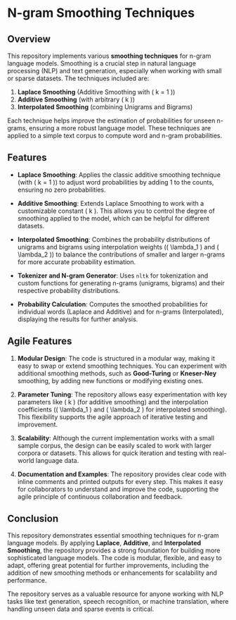 # N-gram Smoothing Techniques

## Overview

This repository implements various **smoothing techniques** for n-gram language models. Smoothing is a crucial step in natural language processing (NLP) and text generation, especially when working with small or sparse datasets. The techniques included are:

1. **Laplace Smoothing** (Additive Smoothing with \( k = 1 \))
2. **Additive Smoothing** (with arbitrary \( k \))
3. **Interpolated Smoothing** (combining Unigrams and Bigrams)

Each technique helps improve the estimation of probabilities for unseen n-grams, ensuring a more robust language model. These techniques are applied to a simple text corpus to compute word and n-gram probabilities.

## Features

- **Laplace Smoothing**: Applies the classic additive smoothing technique (with \( k = 1 \)) to adjust word probabilities by adding 1 to the counts, ensuring no zero probabilities.
  
- **Additive Smoothing**: Extends Laplace Smoothing to work with a customizable constant \( k \). This allows you to control the degree of smoothing applied to the model, which can be helpful for different datasets.

- **Interpolated Smoothing**: Combines the probability distributions of unigrams and bigrams using interpolation weights (\( \lambda_1 \) and \( \lambda_2 \)) to balance the contributions of smaller and larger n-grams for more accurate probability estimation.

- **Tokenizer and N-gram Generator**: Uses `nltk` for tokenization and custom functions for generating n-grams (unigrams, bigrams) and their respective probability distributions.

- **Probability Calculation**: Computes the smoothed probabilities for individual words (Laplace and Additive) and for n-grams (Interpolated), displaying the results for further analysis.

## Agile Features

1. **Modular Design**: The code is structured in a modular way, making it easy to swap or extend smoothing techniques. You can experiment with additional smoothing methods, such as **Good-Turing** or **Kneser-Ney** smoothing, by adding new functions or modifying existing ones.

2. **Parameter Tuning**: The repository allows easy experimentation with key parameters like \( k \) (for additive smoothing) and the interpolation coefficients (\( \lambda_1 \) and \( \lambda_2 \) for interpolated smoothing). This flexibility supports the agile approach of iterative testing and improvement.

3. **Scalability**: Although the current implementation works with a small sample corpus, the design can be easily scaled to work with larger corpora or datasets. This allows for quick iteration and testing with real-world language data.

4. **Documentation and Examples**: The repository provides clear code with inline comments and printed outputs for every step. This makes it easy for collaborators to understand and improve the code, supporting the agile principle of continuous collaboration and feedback.

## Conclusion

This repository demonstrates essential smoothing techniques for n-gram language models. By applying **Laplace**, **Additive**, and **Interpolated Smoothing**, the repository provides a strong foundation for building more sophisticated language models. The code is modular, flexible, and easy to adapt, offering great potential for further improvements, including the addition of new smoothing methods or enhancements for scalability and performance.

The repository serves as a valuable resource for anyone working with NLP tasks like text generation, speech recognition, or machine translation, where handling unseen data and sparse events is critical.
